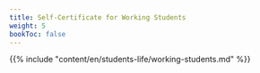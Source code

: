 ```yaml
---
title: Self-Certificate for Working Students
weight: 5
bookToc: false
---
```


{{% include "content/en/students-life/working-students.md" %}}